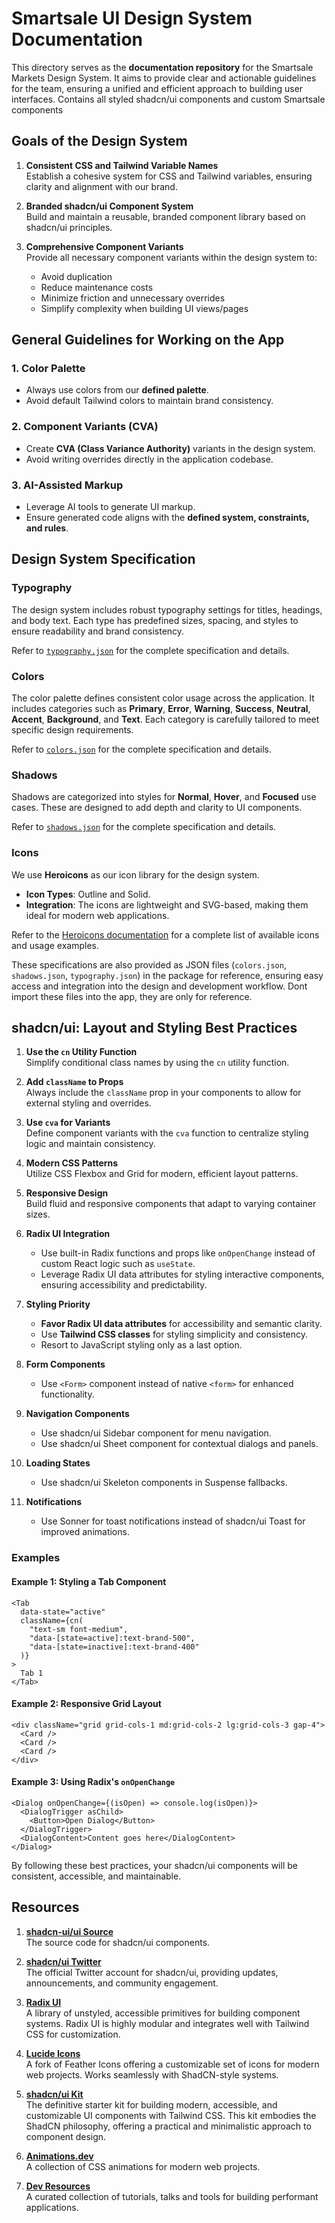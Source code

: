 # Smartsale UI Design System Documentation

This directory serves as the **documentation repository** for the Smartsale Markets Design System. It aims to provide clear and actionable guidelines for the team, ensuring a unified and efficient approach to building user interfaces.
Contains all styled shadcn/ui components and custom Smartsale components


## Goals of the Design System

1. **Consistent CSS and Tailwind Variable Names**  
   Establish a cohesive system for CSS and Tailwind variables, ensuring clarity and alignment with our brand.

2. **Branded shadcn/ui Component System**  
   Build and maintain a reusable, branded component library based on shadcn/ui principles.

3. **Comprehensive Component Variants**  
   Provide all necessary component variants within the design system to:
   - Avoid duplication
   - Reduce maintenance costs
   - Minimize friction and unnecessary overrides
   - Simplify complexity when building UI views/pages


## General Guidelines for Working on the App 

### 1. **Color Palette**
   - Always use colors from our **defined palette**.
   - Avoid default Tailwind colors to maintain brand consistency.

### 2. **Component Variants (CVA)**
   - Create **CVA (Class Variance Authority)** variants in the design system.
   - Avoid writing overrides directly in the application codebase.

### 3. **AI-Assisted Markup**
   - Leverage AI tools to generate UI markup.
   - Ensure generated code aligns with the **defined system, constraints, and rules**.



## Design System Specification

### Typography
The design system includes robust typography settings for titles, headings, and body text. Each type has predefined sizes, spacing, and styles to ensure readability and brand consistency.

Refer to [`typography.json`](./path-to-typography.json) for the complete specification and details.


### Colors
The color palette defines consistent color usage across the application. It includes categories such as **Primary**, **Error**, **Warning**, **Success**, **Neutral**, **Accent**, **Background**, and **Text**. Each category is carefully tailored to meet specific design requirements.

Refer to [`colors.json`](./path-to-colors.json) for the complete specification and details.

### Shadows
Shadows are categorized into styles for **Normal**, **Hover**, and **Focused** use cases. These are designed to add depth and clarity to UI components.

Refer to [`shadows.json`](./path-to-shadows.json) for the complete specification and details.

### Icons
We use **Heroicons** as our icon library for the design system.  
- **Icon Types**: Outline and Solid.  
- **Integration**: The icons are lightweight and SVG-based, making them ideal for modern web applications.  

Refer to the [Heroicons documentation](https://heroicons.com/) for a complete list of available icons and usage examples.


These specifications are also provided as JSON files (`colors.json`, `shadows.json`, `typography.json`) in the package for reference, ensuring easy access and integration into the design and development workflow. Dont import these files into the app, they are only for reference.




## shadcn/ui: Layout and Styling Best Practices

1. **Use the `cn` Utility Function**  
   Simplify conditional class names by using the `cn` utility function.

2. **Add `className` to Props**  
   Always include the `className` prop in your components to allow for external styling and overrides.

3. **Use `cva` for Variants**  
   Define component variants with the `cva` function to centralize styling logic and maintain consistency.

4. **Modern CSS Patterns**  
   Utilize CSS Flexbox and Grid for modern, efficient layout patterns.

5. **Responsive Design**  
   Build fluid and responsive components that adapt to varying container sizes.

6. **Radix UI Integration**  
   - Use built-in Radix functions and props like `onOpenChange` instead of custom React logic such as `useState`.
   - Leverage Radix UI data attributes for styling interactive components, ensuring accessibility and predictability.

7. **Styling Priority**  
   - **Favor Radix UI data attributes** for accessibility and semantic clarity.
   - Use **Tailwind CSS classes** for styling simplicity and consistency.
   - Resort to JavaScript styling only as a last option.

8. **Form Components**
   - Use `<Form>` component instead of native `<form>` for enhanced functionality.

9. **Navigation Components**
   - Use shadcn/ui Sidebar component for menu navigation.
   - Use shadcn/ui Sheet component for contextual dialogs and panels.

10. **Loading States**
    - Use shadcn/ui Skeleton components in Suspense fallbacks.

11. **Notifications**
    - Use Sonner for toast notifications instead of shadcn/ui Toast for improved animations.

### Examples

#### Example 1: Styling a Tab Component
```tsx
<Tab
  data-state="active"
  className={cn(
    "text-sm font-medium",
    "data-[state=active]:text-brand-500",
    "data-[state=inactive]:text-brand-400"
  )}
>
  Tab 1
</Tab>
```

#### Example 2: Responsive Grid Layout
```tsx
<div className="grid grid-cols-1 md:grid-cols-2 lg:grid-cols-3 gap-4">
  <Card />
  <Card />
  <Card />
</div>
```

#### Example 3: Using Radix's `onOpenChange`
```tsx
<Dialog onOpenChange={(isOpen) => console.log(isOpen)}>
  <DialogTrigger asChild>
    <Button>Open Dialog</Button>
  </DialogTrigger>
  <DialogContent>Content goes here</DialogContent>
</Dialog>
```


By following these best practices, your shadcn/ui components will be consistent, accessible, and maintainable.


## Resources

1. **[shadcn-ui/ui Source](https://github.com/shadcn-ui/ui)**  
   The source code for shadcn/ui components.
   
2. **[shadcn/ui Twitter](https://x.com/shadcn)**  
   The official Twitter account for shadcn/ui, providing updates, announcements, and community engagement.

3. **[Radix UI](https://www.radix-ui.com/)**  
   A library of unstyled, accessible primitives for building component systems. Radix UI is highly modular and integrates well with Tailwind CSS for customization.

4. **[Lucide Icons](https://lucide.dev/)**  
   A fork of Feather Icons offering a customizable set of icons for modern web projects. Works seamlessly with ShadCN-style systems.

5. **[shadcn/ui Kit](https://kit.shadcnui.com/)**  
   The definitive starter kit for building modern, accessible, and customizable UI components with Tailwind CSS. This kit embodies the ShadCN philosophy, offering a practical and minimalistic approach to component design.

6. **[Animations.dev](https://animations.dev/)**  
   A collection of CSS animations for modern web projects.

7. **[Dev Resources](https://github.com/blockmatic/dev-resources)**  
   A curated collection of tutorials, talks and tools for building performant applications.
